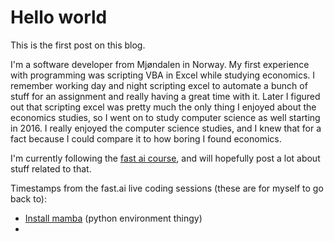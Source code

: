 # Hello world

This is the first post on this blog.

I'm a software developer from Mjøndalen in Norway. My first experience with programming was scripting VBA in Excel while studying economics. I remember working day and night scripting excel to automate a bunch of stuff for an assignment and really having a great time with it. Later I figured out that scripting excel was pretty much the only thing I enjoyed about the economics studies, so I went on to study computer science as well starting in 2016. I really enjoyed the computer science studies, and I knew that for a fact because I could compare it to how boring I found economics.

I'm currently following the [fast ai course](https://www.fast.ai/), and will hopefully post a lot about stuff related to that.

Timestamps from the fast.ai live coding sessions (these are for myself to go back to):

* [Install mamba](https://www.youtube.com/watch?v=56sIyFjihEc&list=PLfYUBJiXbdtSLBPJ1GMx-sQWf6iNhb8mM&index=2&t=32m) (python environment thingy)
* 
